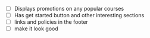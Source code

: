 -   [ ] Displays promotions on any popular courses
-   [ ] Has get started button and other interesting sections
-   [ ] links and policies in the footer
-   [ ] make it look good
